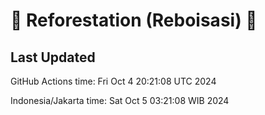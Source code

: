 
# 🌳 Reforestation (Reboisasi) 🌲

## Last Updated

GitHub Actions time: Fri Oct  4 20:21:08 UTC 2024

Indonesia/Jakarta time: Sat Oct  5 03:21:08 WIB 2024
